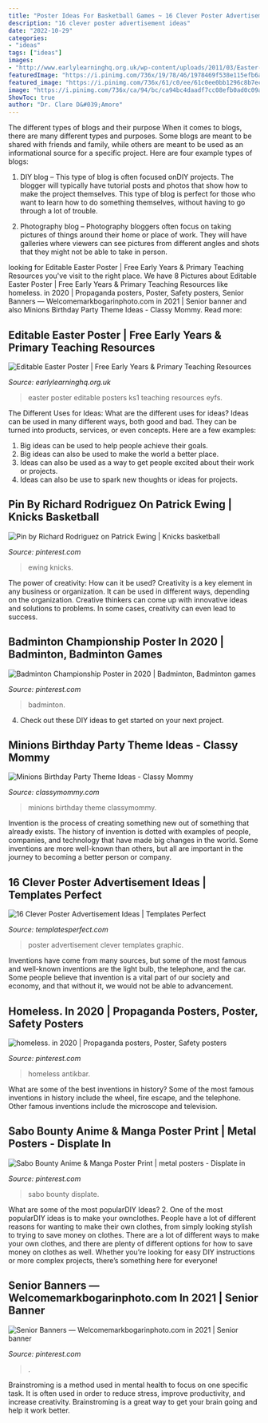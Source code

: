 ```yaml
---
title: "Poster Ideas For Basketball Games ~ 16 Clever Poster Advertisement Ideas"
description: "16 clever poster advertisement ideas"
date: "2022-10-29"
categories:
- "ideas"
tags: ["ideas"]
images:
- "http://www.earlylearninghq.org.uk/wp-content/uploads/2011/03/Easter-Poster-prev.jpg"
featuredImage: "https://i.pinimg.com/736x/19/78/46/1978469f538e115efb6abead71b57f23.jpg"
featured_image: "https://i.pinimg.com/736x/61/c0/ee/61c0ee0bb1296c8b7ecd7a1467ca8188.jpg"
image: "https://i.pinimg.com/736x/ca/94/bc/ca94bc4daadf7cc08efb0ad0c09a4a98.jpg"
ShowToc: true
author: "Dr. Clare D&#039;Amore"
---
```



The different types of blogs and their purpose
When it comes to blogs, there are many different types and purposes. Some blogs are meant to be shared with friends and family, while others are meant to be used as an informational source for a specific project. Here are four example types of blogs: 
1. DIY blog – This type of blog is often focused onDIY projects. The blogger will typically have tutorial posts and photos that show how to make the project themselves. This type of blog is perfect for those who want to learn how to do something themselves, without having to go through a lot of trouble. 

2. Photography blog – Photography bloggers often focus on taking pictures of things around their home or place of work. They will have galleries where viewers can see pictures from different angles and shots that they might not be able to take in person.

	

		
looking for Editable Easter Poster | Free Early Years &amp; Primary Teaching Resources you've visit to the right place. We have 8 Pictures about Editable Easter Poster | Free Early Years &amp; Primary Teaching Resources like homeless. in 2020 | Propaganda posters, Poster, Safety posters, Senior Banners — Welcomemarkbogarinphoto.com in 2021 | Senior banner and also Minions Birthday Party Theme Ideas - Classy Mommy. Read more:
		
    
## Editable Easter Poster | Free Early Years &amp; Primary Teaching Resources

<img loading=lazy src="http://www.earlylearninghq.org.uk/wp-content/uploads/2011/03/Easter-Poster-prev.jpg" onerror="this.onerror=null;this.src='https://tse3.mm.bing.net/th?id=OIP.2SUxIRfpyTzAtzke0BvblgAAAA&amp;pid=15.1';" alt="Editable Easter Poster | Free Early Years &amp; Primary Teaching Resources">

_Source: earlylearninghq.org.uk_

>easter poster editable posters ks1 teaching resources eyfs. 

	

The Different Uses for Ideas: What are the different uses for ideas?
Ideas can be used in many different ways, both good and bad. They can be turned into products, services, or even concepts. Here are a few examples:
1. Big ideas can be used to help people achieve their goals. 
2. Big ideas can also be used to make the world a better place. 
3. Ideas can also be used as a way to get people excited about their work or projects. 
4. Ideas can also be use to spark new thoughts or ideas for projects.

    
## Pin By Richard Rodriguez On Patrick Ewing | Knicks Basketball

<img loading=lazy src="https://i.pinimg.com/736x/ca/94/bc/ca94bc4daadf7cc08efb0ad0c09a4a98.jpg" onerror="this.onerror=null;this.src='https://tse3.mm.bing.net/th?id=OIP.fw3JwkGNJMfq6HzbXX7k7gHaKT&amp;pid=15.1';" alt="Pin by Richard Rodriguez on Patrick Ewing | Knicks basketball">

_Source: pinterest.com_

>ewing knicks. 

	

The power of creativity: How can it be used?
Creativity is a key element in any business or organization. It can be used in different ways, depending on the organization. Creative thinkers can come up with innovative ideas and solutions to problems. In some cases, creativity can even lead to success.

    
## Badminton Championship Poster In 2020 | Badminton, Badminton Games

<img loading=lazy src="https://i.pinimg.com/736x/c3/57/9a/c3579a22fe572606f323f5cb139ae866.jpg" onerror="this.onerror=null;this.src='https://tse4.mm.bing.net/th?id=OIP.dDSuie4qnClQywdc-3OOPAHaKx&amp;pid=15.1';" alt="Badminton Championship Poster in 2020 | Badminton, Badminton games">

_Source: pinterest.com_

>badminton. 

	

4. Check out these DIY ideas to get started on your next project.

    
## Minions Birthday Party Theme Ideas - Classy Mommy

<img loading=lazy src="http://classymommy.com/wp-content/uploads/2015/08/IMG_0598.jpg" onerror="this.onerror=null;this.src='https://tse3.mm.bing.net/th?id=OIP.9BjioKepljnWhUz8jmRmqAHaKX&amp;pid=15.1';" alt="Minions Birthday Party Theme Ideas - Classy Mommy">

_Source: classymommy.com_

>minions birthday theme classymommy. 

	

Invention is the process of creating something new out of something that already exists. The history of invention is dotted with examples of people, companies, and technology that have made big changes in the world. Some inventions are more well-known than others, but all are important in the journey to becoming a better person or company.

    
## 16 Clever Poster Advertisement Ideas | Templates Perfect

<img loading=lazy src="http://www.templatesperfect.com/wp-content/uploads/2013/11/poster-advertisement-111.jpg" onerror="this.onerror=null;this.src='https://tse1.mm.bing.net/th?id=OIP.anL15aLbFewZDuAoV2_MUQHaLH&amp;pid=15.1';" alt="16 Clever Poster Advertisement Ideas | Templates Perfect">

_Source: templatesperfect.com_

>poster advertisement clever templates graphic. 

	

Inventions have come from many sources, but some of the most famous and well-known inventions are the light bulb, the telephone, and the car. Some people believe that invention is a vital part of our society and economy, and that without it, we would not be able to advancement.

    
## Homeless. In 2020 | Propaganda Posters, Poster, Safety Posters

<img loading=lazy src="https://i.pinimg.com/736x/61/c0/ee/61c0ee0bb1296c8b7ecd7a1467ca8188.jpg" onerror="this.onerror=null;this.src='https://tse2.mm.bing.net/th?id=OIP.ka4Jb0_QcMOZlj8rA-72vwHaLH&amp;pid=15.1';" alt="homeless. in 2020 | Propaganda posters, Poster, Safety posters">

_Source: pinterest.com_

>homeless antikbar. 

	

What are some of the best inventions in history?
Some of the most famous inventions in history include the wheel, fire escape, and the telephone. Other famous inventions include the microscope and television.

    
## Sabo Bounty Anime &amp; Manga Poster Print | Metal Posters - Displate In

<img loading=lazy src="https://i.pinimg.com/736x/bc/93/02/bc93026d08c7fa50291b983a088318e2.jpg" onerror="this.onerror=null;this.src='https://tse2.mm.bing.net/th?id=OIP.6zqgqykts3zBCJIMCGjqxwHaKX&amp;pid=15.1';" alt="Sabo Bounty Anime &amp; Manga Poster Print | metal posters - Displate in">

_Source: pinterest.com_

>sabo bounty displate. 

	

What are some of the most popularDIY Ideas?
2. One of the most popularDIY ideas is to make your ownclothes. People have a lot of different reasons for wanting to make their own clothes, from simply looking stylish to trying to save money on clothes. There are a lot of different ways to make your own clothes, and there are plenty of different options for how to save money on clothes as well. Whether you’re looking for easy DIY instructions or more complex projects, there’s something here for everyone!

    
## Senior Banners — Welcomemarkbogarinphoto.com In 2021 | Senior Banner

<img loading=lazy src="https://i.pinimg.com/736x/19/78/46/1978469f538e115efb6abead71b57f23.jpg" onerror="this.onerror=null;this.src='https://tse4.mm.bing.net/th?id=OIP.2mUlfTR-QZw4HREgsU04JwHaLH&amp;pid=15.1';" alt="Senior Banners — Welcomemarkbogarinphoto.com in 2021 | Senior banner">

_Source: pinterest.com_

>. 

	

Brainstroming is a method used in mental health to focus on one specific task. It is often used in order to reduce stress, improve productivity, and increase creativity. Brainstroming is a great way to get your brain going and help it work better.

